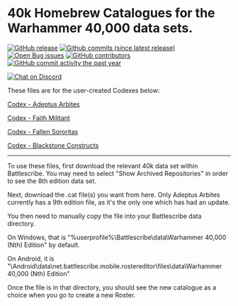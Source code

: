 40k Homebrew Catalogues for the Warhammer 40,000 data sets.
==================

[![GitHub release](https://img.shields.io/github/release/BSData/TemplateDataRepo.svg?style=flat-square)](https://github.com/Mad-Spy/40kHomebrew/releases/latest)
[![Github commits (since latest release)](https://img.shields.io/github/commits-since/BSData/TemplateDataRepo/latest.svg?style=flat-square)](https://github.com/Mad-Spy/40kHomebrew/releases)
[![Open Bug issues](https://img.shields.io/github/issues/BSData/TemplateDataRepo/bug.svg?style=flat-square&label=bugs)](https://github.com/Mad-Spy/40kHomebrew/issues?q=is%3Aissue+is%3Aopen+label%3Abug)
[![GitHub contributors](https://img.shields.io/github/contributors/BSData/TemplateDataRepo.svg?style=flat-square)](https://github.com/Mad-Spy/40kHomebrew/graphs/contributors)
[![GitHub commit activity the past year](https://img.shields.io/github/commit-activity/y/BSData/TemplateDataRepo.svg?style=flat-square)](https://github.com/Mad-Spy/40kHomebrew/pulse/monthly)

[![Chat on Discord](https://img.shields.io/discord/558412685981777922.svg?logo=discord&style=popout-square)](https://discord.gg/KqPVhds)

These files are for the user-created Codexes below:

[Codex - Adeptus Arbites](https://1d4chan.org/wiki/Codex_-_Adeptus_Arbites)

[Codex - Faith Militant](https://1d4chan.org/wiki//tg/_Codex_Supplement_-_Faith_Militant)

[Codex - Fallen Sororitas](https://1d4chan.org/wiki/Codex_-_Fallen_Sororitas)

[Codex - Blackstone Constructs](https://1d4chan.org/wiki/Codex_-_Blackstone_Constructs:_/tg/%27s_9th_Edition)

---------------------
To use these files, first download the relevant 40k data set within Battlescribe. You may need to select "Show Archived Repositories" in order to see the 8th edition data set.

Next, download the .cat file(s) you want from here. Only Adeptus Arbites currently has a 9th edition file, as it's the only one which has had an update.

You then need to manually copy the file into your Battlescribe data directory.

On Windows, that is "%userprofile%\Battlescribe\data\Warhammer 40,000 (Nth) Edition" by default.

On Android, it is "\Android\data\net.battlescribe.mobile.rostereditor\files\data\Warhammer 40,000 (Nth) Edition"

Once the file is in that directory, you should see the new catalogue as a choice when you go to create a new Roster.
